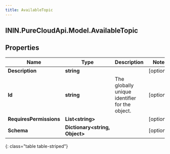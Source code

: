 ```yaml
---
title: AvailableTopic
---
```

## ININ.PureCloudApi.Model.AvailableTopic

## Properties

|Name | Type | Description | Notes|
|------------ | ------------- | ------------- | -------------|
| **Description** | **string** |  | [optional] |
| **Id** | **string** | The globally unique identifier for the object. | [optional] |
| **RequiresPermissions** | **List&lt;string&gt;** |  | [optional] |
| **Schema** | **Dictionary&lt;string, Object&gt;** |  | [optional] |
{: class="table table-striped"}


